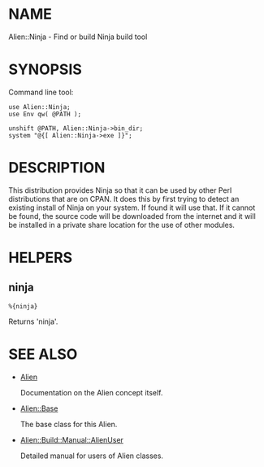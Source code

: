 # NAME

Alien::Ninja - Find or build Ninja build tool

# SYNOPSIS

Command line tool:

    use Alien::Ninja;
    use Env qw( @PATH );

    unshift @PATH, Alien::Ninja->bin_dir;
    system "@{[ Alien::Ninja->exe ]}";

# DESCRIPTION

This distribution provides Ninja so that it can be used by other
Perl distributions that are on CPAN.  It does this by first trying to
detect an existing install of Ninja on your system.  If found it
will use that.  If it cannot be found, the source code will be downloaded
from the internet and it will be installed in a private share location
for the use of other modules.

# HELPERS

## ninja

    %{ninja}

Returns 'ninja'.

# SEE ALSO

- [Alien](https://metacpan.org/pod/Alien)

    Documentation on the Alien concept itself.

- [Alien::Base](https://metacpan.org/pod/Alien%3A%3ABase)

    The base class for this Alien.

- [Alien::Build::Manual::AlienUser](https://metacpan.org/pod/Alien%3A%3ABuild%3A%3AManual%3A%3AAlienUser)

    Detailed manual for users of Alien classes.
